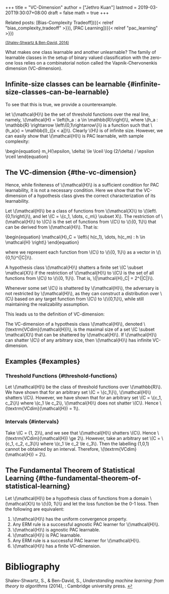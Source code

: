 +++
title = "VC-Dimension"
author = ["Jethro Kuan"]
lastmod = 2019-03-20T19:30:07+08:00
draft = false
math = true
+++

Related posts: [Bias-Complexity Tradeoff]({{< relref "bias_complexity_tradeoff" >}}), [PAC Learning]({{< relref "pac_learning" >}})

<sup id="acdb3458f18ecb92e5037975d277d0fb"><a href="#shalev2014understanding" title="Shalev-Shwartz \&amp; Ben-David, Understanding machine learning: From theory to algorithms, Cambridge university press (2014).">(Shalev-Shwartz \& Ben-David, 2014)</a></sup>

What makes one class learnable and another unlearnable? The family of
learnable classes in the setup of binary valued classification with
the zero-one loss relies on a combinatorial notion called the
Vapnik-Chervonenkis dimension (VC-dimension).


## Infinite-size classes can be learnable {#infinite-size-classes-can-be-learnable}

To see that this is true, we provide a counterexample.

let \\(\mathcal{H}\\) be the set of threshold functions over the real
line, namely, \\(\mathcal{H} = \left{h\_a : a \in \mathbb{R}\right}\\),
where \\(h\_a : \mathbb{R} \rightarrow \left\\{0,1\rightarrow\\}\\) is a
function such that \\(h\_a(x) = \mathbb{I}\_{[x < a]}\\). Clearly \\(H\\) is of
infinite size. However, we can easily show that \\(\mathcal{H}\\) is PAC
learnable, with sample complexity:

\begin{equation}
  m\_H(\epsilon, \delta) \le \lceil \log (2/\delta) / \epsilon \rceil
\end{equation}


## The VC-dimension {#the-vc-dimension}

Hence, while finiteness of \\(\mathcal{H}\\) is a sufficient condition for
PAC learnability, it is not a necessary condition. Here we show that
the VC-dimension of a hypothesis class gives the correct
characterization of its learnability.

<div class="definition">
  <div></div>

Let \\(\mathcal{H}\\) be a class of functions from \\(\mathcal{X}\\) to
\\(\left\\{0,1\right\\}\\), and let \\(C = \\{c\_1, \dots, c\_m\\} \subset X\\). The
restriction of \\(\mathcal{H}\\) to \\(C\\) is the set of functions from \\(C\\)
to \\(\\{0, 1\\}\\) that can be derived from \\(\mathcal{H}\\). That is:

\begin{equation}
  \mathcal{H}\_C = \left\\{ h(c\_1), \dots, h(c\_m) : h \in \mathcal{H} \right\\}
\end{equation}

</div>

where we represent each function from \\(C\\) to \\(\\{0, 1\\}\\) as a vector in
\\(\\{0,1\\}^{|C|}\\).

<div class="definition">
  <div></div>

A hypothesis class \\(\mathcal{H}\\) shatters a finite set \\(C \subset
\mathcal{X}\\) if the restriction of \\(\mathcal{H}\\) to \\(C\\) is the set of
all functions from \\(C\\) to \\(\\{0, 1\\}\\). That is, \\(|\mathcal{H}\_C| =
2^{|C|}\\).

</div>

Whenever some set \\(C\\) is shattered by \\(\mathcal{H}\\), the adversary is
not restricted by \\(\mathcal{H}\\), as they can construct a distribution
over \\(C\\) based on any target function from \\(C\\) to \\(\\{0,1\\}\\), while
still maintaining the realizability assumption.

This leads us to the definition of VC-dimension:

<div class="definition">
  <div></div>

The VC-dimension of a hypothesis class \\(\mathcal{H}\\), denoted
\\(\textrm{VCdim}(\mathcal{H})\\), is the maximal size of a set \\(C \subset
\mathcal{X}\\) that can be shattered by \\(\mathcal{H}\\). If \\(\mathcal{H}\\)
can shatter \\(C\\) of any arbitrary size, then \\(\mathcal{H}\\) has infinite VC-dimension.

</div>


## Examples {#examples}


### Threshold Functions {#threshold-functions}

Let \\(\mathcal{H}\\) be the class of threshold functions over
\\(\mathbb{R}\\). We have shown that for an arbitrary set \\(C = \\{c\_1\\}\\),
\\(\mathcal{H}\\) shatters \\(C\\). However, we have shown that for an
arbitrary set \\(C = \\{c\_1, c\_2\\}\\) where \\(c\_1 \le c\_2\\), \\(\mathcal{H}\\)
does not shatter \\(C\\). Hence \\(\textrm{VCdim}(\mathcal{H}) = 1\\).


### Intervals {#intervals}

Take \\(C = {1, 2}\\), and we see that \\(\mathcal{H}\\) shatters \\(C\\). Hence
\\(\textrm{VCdim}(\mathcal{H}) \ge 2\\). However, take an arbitrary set \\(C
= \\{c\_1, c\_2, c\_3\\}\\) where \\(c\_1 \le c\_2 \le c\_3\\). Then the labelling
(1,0,1) cannot be obtained by an interval. Therefore,
\\(\textrm{VCdim}(\mathcal{H}) = 2\\).


## The Fundamental Theorem of Statistical Learning {#the-fundamental-theorem-of-statistical-learning}

Let \\(\mathcal{H}\\) be a hypothesis class of functions from a domain
\\(\mathcal{X}\\) to \\(\\{0, 1\\}\\) and let the loss function be the 0-1 loss.
Then the following are equivalent:

1.  \\(\mathcal{H}\\) has the uniform convergence property.
2.  Any ERM rule is a successful agnostic PAC learner for \\(\mathcal{H}\\).
3.  \\(\mathcal{H}\\) is agnostic PAC learnable.
4.  \\(\mathcal{H}\\) is PAC learnable.
5.  Any ERM rule is a successful PAC learner for \\(\mathcal{H}\\).
6.  \\(\mathcal{H}\\) has a finite VC-dimension.

# Bibliography
<a id="shalev2014understanding"></a>Shalev-Shwartz, S., & Ben-David, S., *Understanding machine learning: from theory to algorithms* (2014), : Cambridge university press. [↩](#acdb3458f18ecb92e5037975d277d0fb)
